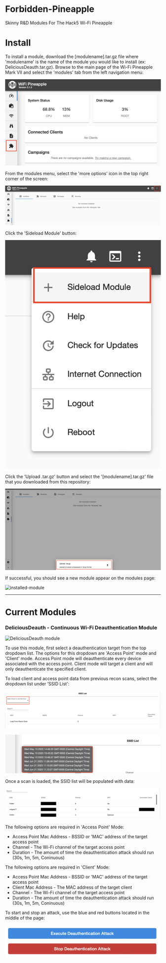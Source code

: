 # Forbidden-Pineapple
Skinny R&amp;D Modules For The Hack5 Wi-Fi Pineapple


# Install
To install a module, download the [modulename].tar.gz file where 'modulename' is the name of the module you would like to install (ex: DeliciousDeauth.tar.gz).  Browse to the main page of the Wi-Fi Pineapple Mark VII and select the 'modules' tab from the left navigation menu:

![Select Module Tab](./img/select-modules.png)

From the modules menu, select the 'more options' icon in the top right corner of the screen:

![sideload](./img/sideload.png)

Click the 'Sideload Module' button:

![select-sideload](./img/select-sideload.png)

Click the 'Upload .tar.gz' button and select the '[modulename].tar.gz' file that you downloaded from this repository:

![upload tar](./img/upload-tar-module.png)

If successful, you should see a new module appear on the modules page:

![installed-module](./img/successful-upload-module)


---
# Current Modules

### DeliciousDeauth - Continuous Wi-Fi Deauthentication Module

![DeliciousDeauth module](./img/DeliciousDeauth-main.png)

To use this module, first select a deauthentication target from the top dropdown list.  The options for this dropdown are 'Access Point' mode and 'Client' mode.  Access Point mode will deauthenticate every device associated with the access point.  Client mode will target a client and will only deauthenticate the specified client. 

To load client and access point data from previous recon scans, select the dropdown list under 'SSID List':

![load recon](./img/load-recon.png)

![select-scan](./img/select-scan.png)

Once a scan is loaded, the SSID list will be populated with data:

![populated data](./img/populated-data.png)

The following options are required in 'Access Point' Mode:

* Access Point Mac Address - BSSID or 'MAC' address of the target access point
* Channel - The Wi-Fi channel of the target access point
* Duration - The amount of time the deauthentication attack should run (30s, 1m, 5m, Coninuous)

The following options are required in 'Client' Mode:

* Access Point Mac Address - BSSID or 'MAC' address of the target access point
* Client Mac Address - The MAC address of the target client
* Channel - The Wi-Fi channel of the target access point
* Duration - The amount of time the deauthentication attack should run (30s, 1m, 5m, Coninuous)

To start and stop an attack, use the blue and red buttons located in the middle of the page:

![start-stop](./img/start-stop.png)
